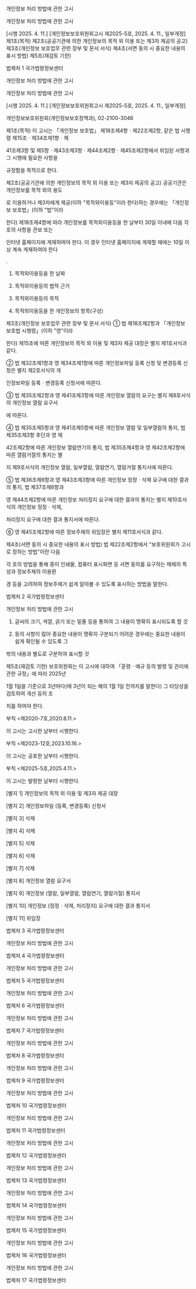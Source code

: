 개인정보 처리 방법에 관한 고시

개인정보 처리 방법에 관한 고시

[시행 2025. 4. 11.] [개인정보보호위원회고시 제2025-5호, 2025. 4. 11., 일부개정]
제1조(목적)
제2조(공공기관에 의한 개인정보의 목적 외 이용 또는 제3자 제공의 공고)
제3조(개인정보 보호업무 관련 장부 및 문서 서식)
제4조(서면 동의 시 중요한 내용의 표시 방법)
제5조(재검토 기한)

법제처                              1                          국가법령정보센터

개인정보 처리 방법에 관한 고시

개인정보 처리 방법에 관한 고시

[시행 2025. 4. 11.] [개인정보보호위원회고시 제2025-5호, 2025. 4. 11., 일부개정]

개인정보보호위원회(개인정보보호정책과), 02-2100-3046

제1조(목적) 이 고시는 「개인정보 보호법」 제18조제4항ㆍ제22조제2항, 같은 법 시행령 제15조ㆍ제34조제1항ㆍ제

41조제3항 및 제5항ㆍ제43조제3항ㆍ제44조제2항ㆍ제45조제2항에서 위임된 사항과 그 시행에 필요한 사항을

규정함을 목적으로 한다.

제2조(공공기관에 의한 개인정보의 목적 외 이용 또는 제3자 제공의 공고) 공공기관은 개인정보를 목적 외의 용도

로 이용하거나 제3자에게 제공(이하 "목적외이용등"이라 한다)하는 경우에는 「개인정보 보호법」(이하 "법"이라

한다) 제18조제4항에 따라 개인정보를 목적외이용등을 한 날부터 30일 이내에 다음 각 호의 사항을 관보 또는

인터넷 홈페이지에 게재하여야 한다. 이 경우 인터넷 홈페이지에 게재할 때에는 10일 이상 계속 게재하여야 한다

.

1. 목적외이용등을 한 날짜

2. 목적외이용등의 법적 근거

3. 목적외이용등의 목적

4. 목적외이용등을 한 개인정보의 항목(구성)

제3조(개인정보 보호업무 관련 장부 및 문서 서식) ① 법 제18조제2항과 「개인정보 보호법 시행령」(이하 "영"이라

한다) 제15조에 따른 개인정보의 목적 외 이용 및 제3자 제공 대장은 별지 제1호서식과 같다.

② 법 제32조제1항과 영 제34조제1항에 따른 개인정보파일 등록 신청 및 변경등록 신청은 별지 제2호서식의 개

인정보파일 등록ㆍ변경등록 신청서에 따른다.

③ 법 제35조제2항과 영 제41조제3항에 따른 개인정보 열람의 요구는 별지 제8호서식의 개인정보 열람 요구서

에 따른다.

④ 법 제35조제5항과 영 제41조제5항에 따른 개인정보 열람 및 일부열람의 통지, 법 제35조제3항 후단과 영 제

42조제2항에 따른 개인정보 열람연기의 통지, 법 제35조제4항과 영 제42조제2항에 따른 열람거절의 통지는 별

지 제9호서식의 개인정보 열람, 일부열람, 열람연기, 열람거절 통지서에 따른다.

⑤ 법 제36조제6항과 영 제43조제3항에 따른 개인정보 정정ㆍ삭제 요구에 대한 결과의 통지, 법 제37조제6항과

영 제44조제2항에 따른 개인정보 처리정지 요구에 대한 결과의 통지는 별지 제10호서식의 개인정보 정정ㆍ삭제,

처리정지 요구에 대한 결과 통지서에 따른다.

⑥ 영 제45조제2항에 따른 정보주체의 위임장은 별지 제11호서식과 같다.

제4조(서면 동의 시 중요한 내용의 표시 방법) 법 제22조제2항에서 "보호위원회가 고시로 정하는 방법"이란 다음

각 호의 방법을 통해 종이 인쇄물, 컴퓨터 표시화면 등 서면 동의를 요구하는 매체의 특성과 정보주체의 이용환

경 등을 고려하여 정보주체가 쉽게 알아볼 수 있도록 표시하는 방법을 말한다.

법제처                              2                          국가법령정보센터

개인정보 처리 방법에 관한 고시

1. 글씨의 크기, 색깔, 굵기 또는 밑줄 등을 통하여 그 내용이 명확히 표시되도록 할 것

2. 동의 사항이 많아 중요한 내용이 명확히 구분되기 어려운 경우에는 중요한 내용이 쉽게 확인될 수 있도록 그

밖의 내용과 별도로 구분하여 표시할 것

제5조(재검토 기한) 보호위원회는 이 고시에 대하여 「훈령ㆍ예규 등의 발령 및 관리에 관한 규정」에 따라 2025년

1월 1일을 기준으로 3년마다(매 3년이 되는 해의 1월 1일 전까지를 말한다) 그 타당성을 검토하여 개선 등의 조

치를 하여야 한다.

부칙 <제2020-7호,2020.8.11.>

이 고시는 고시한 날부터 시행한다.

부칙 <제2023-12호,2023.10.16.>

이 고시는 공포한 날부터 시행한다.

부칙 <제2025-5호,2025.4.11.>

이 고시는 발령한 날부터 시행한다.

[별지 1] 개인정보의 목적 외 이용 및 제3자 제공 대장

[별지 2] 개인정보파일 (등록, 변경등록) 신청서

[별지 3] 삭제

[별지 4] 삭제

[별지 5] 삭제

[별지 6] 삭제

[별지 7] 삭제

[별지 8] 개인정보 열람 요구서

[별지 9] 개인정보 (열람, 일부열람, 열람연기, 열람거절) 통지서

[별지 10] 개인정보 (정정ㆍ삭제, 처리정지) 요구에 대한 결과 통지서

[별지 11] 위임장

법제처                              3                          국가법령정보센터

개인정보 처리 방법에 관한 고시

법제처                              4                          국가법령정보센터

개인정보 처리 방법에 관한 고시

법제처                              5                          국가법령정보센터

개인정보 처리 방법에 관한 고시

법제처                              6                          국가법령정보센터

개인정보 처리 방법에 관한 고시

법제처                              7                          국가법령정보센터

개인정보 처리 방법에 관한 고시

법제처                              8                          국가법령정보센터

개인정보 처리 방법에 관한 고시

법제처                              9                          국가법령정보센터

개인정보 처리 방법에 관한 고시

법제처                              10                          국가법령정보센터

개인정보 처리 방법에 관한 고시

법제처                              11                          국가법령정보센터

개인정보 처리 방법에 관한 고시

법제처                              12                          국가법령정보센터

개인정보 처리 방법에 관한 고시

법제처                              13                          국가법령정보센터

개인정보 처리 방법에 관한 고시

법제처                              14                          국가법령정보센터

개인정보 처리 방법에 관한 고시

법제처                              15                          국가법령정보센터

개인정보 처리 방법에 관한 고시

법제처                              16                          국가법령정보센터

개인정보 처리 방법에 관한 고시

법제처                              17                          국가법령정보센터


